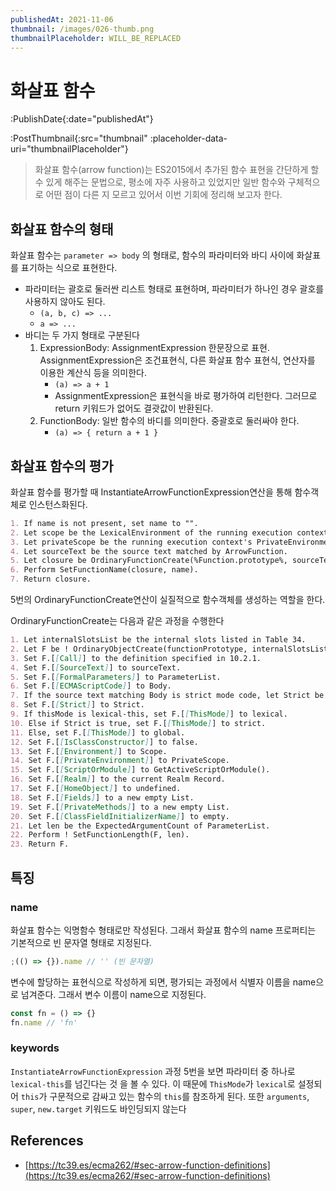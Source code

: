 ```yaml
---
publishedAt: 2021-11-06
thumbnail: /images/026-thumb.png
thumbnailPlaceholder: WILL_BE_REPLACED
---
```


# 화살표 함수

:PublishDate{:date="publishedAt"}

:PostThumbnail{:src="thumbnail" :placeholder-data-uri="thumbnailPlaceholder"}

> 화살표 함수(arrow function)는 ES2015에서 추가된 함수 표현을 간단하게 할 수 있게 해주는 문법으로, 평소에 자주 사용하고 있었지만 일반 함수와 구체적으로 어떤 점이 다른 지 모르고 있어서 이번 기회에 정리해 보고자 한다.

## 화살표 함수의 형태

화살표 함수는 `parameter => body` 의 형태로, 함수의 파라미터와 바디 사이에 화살표를 표기하는 식으로 표현한다.

- 파라미터는 괄호로 둘러싼 리스트 형태로 표현하며, 파라미터가 하나인 경우 괄호를 사용하지 않아도 된다.
  - `(a, b, c) => ...`
  - `a => ...`
- 바디는 두 가지 형태로 구분된다
  1. ExpressionBody: AssignmentExpression 한문장으로 표현.
     AssignmentExpression은 조건표현식, 다른 화살표 함수 표현식, 연산자를 이용한 계산식 등을 의미한다.
     - `(a) => a + 1`
     - AssignmentExpression은 표현식을 바로 평가하여 리턴한다. 그러므로 return 키워드가 없어도 결괏값이 반환된다.
  2. FunctionBody: 일반 함수의 바디를 의미한다. 중괄호로 둘러싸야 한다.
     - `(a) => { return a + 1 }`

## 화살표 함수의 평가

화살표 함수를 평가할 때 InstantiateArrowFunctionExpression연산을 통해 함수객체로 인스턴스화된다.

```md
1. If name is not present, set name to "".
2. Let scope be the LexicalEnvironment of the running execution context.
3. Let privateScope be the running execution context's PrivateEnvironment.
4. Let sourceText be the source text matched by ArrowFunction.
5. Let closure be OrdinaryFunctionCreate(%Function.prototype%, sourceText, ArrowParameters, ConciseBody, lexical-this, scope, privateScope).
6. Perform SetFunctionName(closure, name).
7. Return closure.
```

5번의 OrdinaryFunctionCreate연산이 실질적으로 함수객체를 생성하는 역할을 한다.

OrdinaryFunctionCreate는 다음과 같은 과정을 수행한다

```md
1. Let internalSlotsList be the internal slots listed in Table 34.
2. Let F be ! OrdinaryObjectCreate(functionPrototype, internalSlotsList).
3. Set F.[[Call]] to the definition specified in 10.2.1.
4. Set F.[[SourceText]] to sourceText.
5. Set F.[[FormalParameters]] to ParameterList.
6. Set F.[[ECMAScriptCode]] to Body.
7. If the source text matching Body is strict mode code, let Strict be true; else let Strict be false.
8. Set F.[[Strict]] to Strict.
9. If thisMode is lexical-this, set F.[[ThisMode]] to lexical.
10. Else if Strict is true, set F.[[ThisMode]] to strict.
11. Else, set F.[[ThisMode]] to global.
12. Set F.[[IsClassConstructor]] to false.
13. Set F.[[Environment]] to Scope.
14. Set F.[[PrivateEnvironment]] to PrivateScope.
15. Set F.[[ScriptOrModule]] to GetActiveScriptOrModule().
16. Set F.[[Realm]] to the current Realm Record.
17. Set F.[[HomeObject]] to undefined.
18. Set F.[[Fields]] to a new empty List.
19. Set F.[[PrivateMethods]] to a new empty List.
20. Set F.[[ClassFieldInitializerName]] to empty.
21. Let len be the ExpectedArgumentCount of ParameterList.
22. Perform ! SetFunctionLength(F, len).
23. Return F.
```

## 특징

### name

화살표 함수는 익명함수 형태로만 작성된다. 그래서 화살표 함수의 name 프로퍼티는 기본적으로 빈 문자열 형태로 지정된다.

```jsx
;(() => {}).name // '' (빈 문자열)
```

변수에 할당하는 표현식으로 작성하게 되면, 평가되는 과정에서 식별자 이름을 name으로 넘겨준다. 그래서 변수 이름이 name으로 지정된다.

```jsx
const fn = () => {}
fn.name // 'fn'
```

### keywords

`InstantiateArrowFunctionExpression` 과정 5번을 보면 파라미터 중 하나로 `lexical-this`를 넘긴다는 것 을 볼 수 있다.
이 때문에 `ThisMode`가 `lexical`로 설정되어 `this`가 구문적으로 감싸고 있는 함수의 `this`를 참조하게 된다.
또한 `arguments`, `super`, `new.target` 키워드도 바인딩되지 않는다

## References

- [https://tc39.es/ecma262/#sec-arrow-function-definitions](https://tc39.es/ecma262/#sec-arrow-function-definitions)
